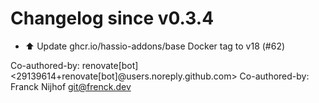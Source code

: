 # Changelog since v0.3.4
- ⬆️ Update ghcr.io/hassio-addons/base Docker tag to v18 (#62)

Co-authored-by: renovate[bot] <29139614+renovate[bot]@users.noreply.github.com>
Co-authored-by: Franck Nijhof <git@frenck.dev> 
